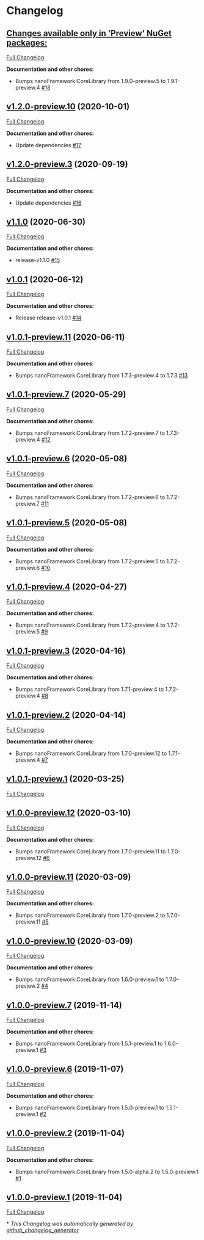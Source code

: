 # Changelog

## [**Changes available only in 'Preview' NuGet packages:**](https://github.com/nanoframework/lib-nanoFramework.System.Collections/tree/HEAD)

[Full Changelog](https://github.com/nanoframework/lib-nanoFramework.System.Collections/compare/v1.2.0-preview.10...HEAD)

**Documentation and other chores:**

- Bumps nanoFramework.CoreLibrary from 1.9.0-preview.5 to 1.9.1-preview.4 [\#18](https://github.com/nanoframework/lib-nanoFramework.System.Collections/pull/18)

## [v1.2.0-preview.10](https://github.com/nanoframework/lib-nanoFramework.System.Collections/tree/v1.2.0-preview.10) (2020-10-01)

[Full Changelog](https://github.com/nanoframework/lib-nanoFramework.System.Collections/compare/v1.2.0-preview.3...v1.2.0-preview.10)

**Documentation and other chores:**

- Update dependencies [\#17](https://github.com/nanoframework/lib-nanoFramework.System.Collections/pull/17)

## [v1.2.0-preview.3](https://github.com/nanoframework/lib-nanoFramework.System.Collections/tree/v1.2.0-preview.3) (2020-09-19)

[Full Changelog](https://github.com/nanoframework/lib-nanoFramework.System.Collections/compare/v1.1.0...v1.2.0-preview.3)

**Documentation and other chores:**

- Update dependencies [\#16](https://github.com/nanoframework/lib-nanoFramework.System.Collections/pull/16)

## [v1.1.0](https://github.com/nanoframework/lib-nanoFramework.System.Collections/tree/v1.1.0) (2020-06-30)

[Full Changelog](https://github.com/nanoframework/lib-nanoFramework.System.Collections/compare/v1.0.1...v1.1.0)

**Documentation and other chores:**

- release-v1.1.0 [\#15](https://github.com/nanoframework/lib-nanoFramework.System.Collections/pull/15)

## [v1.0.1](https://github.com/nanoframework/lib-nanoFramework.System.Collections/tree/v1.0.1) (2020-06-12)

[Full Changelog](https://github.com/nanoframework/lib-nanoFramework.System.Collections/compare/v1.0.1-preview.11...v1.0.1)

**Documentation and other chores:**

- Release release-v1.0.1 [\#14](https://github.com/nanoframework/lib-nanoFramework.System.Collections/pull/14)

## [v1.0.1-preview.11](https://github.com/nanoframework/lib-nanoFramework.System.Collections/tree/v1.0.1-preview.11) (2020-06-11)

[Full Changelog](https://github.com/nanoframework/lib-nanoFramework.System.Collections/compare/v1.0.1-preview.7...v1.0.1-preview.11)

**Documentation and other chores:**

- Bumps nanoFramework.CoreLibrary from 1.7.3-preview.4 to 1.7.3 [\#13](https://github.com/nanoframework/lib-nanoFramework.System.Collections/pull/13)

## [v1.0.1-preview.7](https://github.com/nanoframework/lib-nanoFramework.System.Collections/tree/v1.0.1-preview.7) (2020-05-29)

[Full Changelog](https://github.com/nanoframework/lib-nanoFramework.System.Collections/compare/v1.0.1-preview.6...v1.0.1-preview.7)

**Documentation and other chores:**

- Bumps nanoFramework.CoreLibrary from 1.7.2-preview.7 to 1.7.3-preview.4 [\#12](https://github.com/nanoframework/lib-nanoFramework.System.Collections/pull/12)

## [v1.0.1-preview.6](https://github.com/nanoframework/lib-nanoFramework.System.Collections/tree/v1.0.1-preview.6) (2020-05-08)

[Full Changelog](https://github.com/nanoframework/lib-nanoFramework.System.Collections/compare/v1.0.1-preview.5...v1.0.1-preview.6)

**Documentation and other chores:**

- Bumps nanoFramework.CoreLibrary from 1.7.2-preview.6 to 1.7.2-preview.7 [\#11](https://github.com/nanoframework/lib-nanoFramework.System.Collections/pull/11)

## [v1.0.1-preview.5](https://github.com/nanoframework/lib-nanoFramework.System.Collections/tree/v1.0.1-preview.5) (2020-05-08)

[Full Changelog](https://github.com/nanoframework/lib-nanoFramework.System.Collections/compare/v1.0.1-preview.4...v1.0.1-preview.5)

**Documentation and other chores:**

- Bumps nanoFramework.CoreLibrary from 1.7.2-preview.5 to 1.7.2-preview.6 [\#10](https://github.com/nanoframework/lib-nanoFramework.System.Collections/pull/10)

## [v1.0.1-preview.4](https://github.com/nanoframework/lib-nanoFramework.System.Collections/tree/v1.0.1-preview.4) (2020-04-27)

[Full Changelog](https://github.com/nanoframework/lib-nanoFramework.System.Collections/compare/v1.0.1-preview.3...v1.0.1-preview.4)

**Documentation and other chores:**

- Bumps nanoFramework.CoreLibrary from 1.7.2-preview.4 to 1.7.2-preview.5 [\#9](https://github.com/nanoframework/lib-nanoFramework.System.Collections/pull/9)

## [v1.0.1-preview.3](https://github.com/nanoframework/lib-nanoFramework.System.Collections/tree/v1.0.1-preview.3) (2020-04-16)

[Full Changelog](https://github.com/nanoframework/lib-nanoFramework.System.Collections/compare/v1.0.1-preview.2...v1.0.1-preview.3)

**Documentation and other chores:**

- Bumps nanoFramework.CoreLibrary from 1.7.1-preview.4 to 1.7.2-preview.4 [\#8](https://github.com/nanoframework/lib-nanoFramework.System.Collections/pull/8)

## [v1.0.1-preview.2](https://github.com/nanoframework/lib-nanoFramework.System.Collections/tree/v1.0.1-preview.2) (2020-04-14)

[Full Changelog](https://github.com/nanoframework/lib-nanoFramework.System.Collections/compare/v1.0.1-preview.1...v1.0.1-preview.2)

**Documentation and other chores:**

- Bumps nanoFramework.CoreLibrary from 1.7.0-preview.12 to 1.7.1-preview.4 [\#7](https://github.com/nanoframework/lib-nanoFramework.System.Collections/pull/7)

## [v1.0.1-preview.1](https://github.com/nanoframework/lib-nanoFramework.System.Collections/tree/v1.0.1-preview.1) (2020-03-25)

[Full Changelog](https://github.com/nanoframework/lib-nanoFramework.System.Collections/compare/v1.0.0-preview.12...v1.0.1-preview.1)

## [v1.0.0-preview.12](https://github.com/nanoframework/lib-nanoFramework.System.Collections/tree/v1.0.0-preview.12) (2020-03-10)

[Full Changelog](https://github.com/nanoframework/lib-nanoFramework.System.Collections/compare/v1.0.0-preview.11...v1.0.0-preview.12)

**Documentation and other chores:**

- Bumps nanoFramework.CoreLibrary from 1.7.0-preview.11 to 1.7.0-preview.12 [\#6](https://github.com/nanoframework/lib-nanoFramework.System.Collections/pull/6)

## [v1.0.0-preview.11](https://github.com/nanoframework/lib-nanoFramework.System.Collections/tree/v1.0.0-preview.11) (2020-03-09)

[Full Changelog](https://github.com/nanoframework/lib-nanoFramework.System.Collections/compare/v1.0.0-preview.10...v1.0.0-preview.11)

**Documentation and other chores:**

- Bumps nanoFramework.CoreLibrary from 1.7.0-preview.2 to 1.7.0-preview.11 [\#5](https://github.com/nanoframework/lib-nanoFramework.System.Collections/pull/5)

## [v1.0.0-preview.10](https://github.com/nanoframework/lib-nanoFramework.System.Collections/tree/v1.0.0-preview.10) (2020-03-09)

[Full Changelog](https://github.com/nanoframework/lib-nanoFramework.System.Collections/compare/v1.0.0-preview.7...v1.0.0-preview.10)

**Documentation and other chores:**

- Bumps nanoFramework.CoreLibrary from 1.6.0-preview.1 to 1.7.0-preview.2 [\#4](https://github.com/nanoframework/lib-nanoFramework.System.Collections/pull/4)

## [v1.0.0-preview.7](https://github.com/nanoframework/lib-nanoFramework.System.Collections/tree/v1.0.0-preview.7) (2019-11-14)

[Full Changelog](https://github.com/nanoframework/lib-nanoFramework.System.Collections/compare/v1.0.0-preview.6...v1.0.0-preview.7)

**Documentation and other chores:**

- Bumps nanoFramework.CoreLibrary from 1.5.1-preview.1 to 1.6.0-preview.1 [\#3](https://github.com/nanoframework/lib-nanoFramework.System.Collections/pull/3)

## [v1.0.0-preview.6](https://github.com/nanoframework/lib-nanoFramework.System.Collections/tree/v1.0.0-preview.6) (2019-11-07)

[Full Changelog](https://github.com/nanoframework/lib-nanoFramework.System.Collections/compare/v1.0.0-preview.2...v1.0.0-preview.6)

**Documentation and other chores:**

- Bumps nanoFramework.CoreLibrary from 1.5.0-preview.1 to 1.5.1-preview.1 [\#2](https://github.com/nanoframework/lib-nanoFramework.System.Collections/pull/2)

## [v1.0.0-preview.2](https://github.com/nanoframework/lib-nanoFramework.System.Collections/tree/v1.0.0-preview.2) (2019-11-04)

[Full Changelog](https://github.com/nanoframework/lib-nanoFramework.System.Collections/compare/v1.0.0-preview.1...v1.0.0-preview.2)

**Documentation and other chores:**

- Bumps nanoFramework.CoreLibrary from 1.5.0-alpha.2 to 1.5.0-preview.1 [\#1](https://github.com/nanoframework/lib-nanoFramework.System.Collections/pull/1)

## [v1.0.0-preview.1](https://github.com/nanoframework/lib-nanoFramework.System.Collections/tree/v1.0.0-preview.1) (2019-11-04)

[Full Changelog](https://github.com/nanoframework/lib-nanoFramework.System.Collections/compare/f9773fb3b1f522cdcf13e4492dfe4f286a044e8d...v1.0.0-preview.1)



\* *This Changelog was automatically generated by [github_changelog_generator](https://github.com/github-changelog-generator/github-changelog-generator)*
